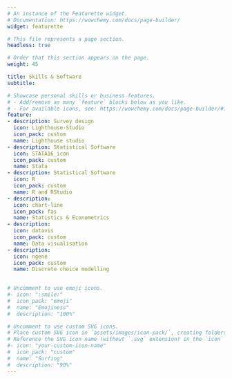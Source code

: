 ```yaml
---
# An instance of the Featurette widget.
# Documentation: https://wowchemy.com/docs/page-builder/
widget: featurette

# This file represents a page section.
headless: true

# Order that this section appears on the page.
weight: 45

title: Skills & Software
subtitle:

# Showcase personal skills or business features.
# - Add/remove as many `feature` blocks below as you like.
# - For available icons, see: https://wowchemy.com/docs/page-builder/#icons
feature:
- description: Survey design
  icon: Lighthouse-Studio
  icon_pack: custom
  name: Lighthouse studio
- description: Statistical Software
  icon: STATA16_icon
  icon_pack: custom
  name: Stata
- description: Statistical Software
  icon: R
  icon_pack: custom
  name: R and RStudio
- description: 
  icon: chart-line
  icon_pack: fas
  name: Statistics & Econometrics
- description: 
  icon: datavis
  icon_pack: custom
  name: Data visualisation
- description: 
  icon: ngene
  icon_pack: custom
  name: Discrete choice modelling
  

# Uncomment to use emoji icons.
#- icon: ":smile:"
#  icon_pack: "emoji"
#  name: "Emojiness"
#  description: "100%"  

# Uncomment to use custom SVG icons.
# Place custom SVG icon in `assets/images/icon-pack/`, creating folders if necessary.
# Reference the SVG icon name (without `.svg` extension) in the `icon` field.
#- icon: "your-custom-icon-name"
#  icon_pack: "custom"
#  name: "Surfing"
#  description: "90%"
---
```

